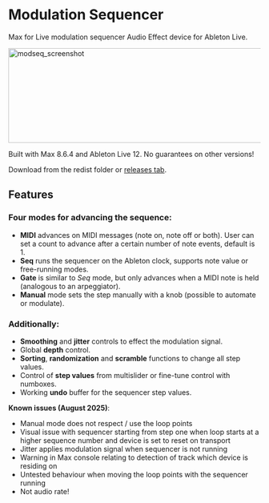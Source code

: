 # Modulation Sequencer

Max for Live modulation sequencer Audio Effect device for Ableton Live.

<img width="514" height="189" alt="modseq_screenshot" src="https://github.com/user-attachments/assets/6e202502-7fe5-4657-8ae4-1823c3170f8c" />

Built with Max 8.6.4 and Ableton Live 12. No guarantees on other versions!

Download from the redist folder or [releases tab](https://github.com/zchrome/modulation_sequencer/tags).

## Features

### Four modes for advancing the sequence:

- **MIDI** advances on MIDI messages (note on, note off or both). User can set a count to advance after a certain number of note events, default is 1.  
- **Seq** runs the sequencer on the Ableton clock, supports note value or free-running modes.  
- **Gate** is similar to _Seq_ mode, but only advances when a MIDI note is held (analogous to an arpeggiator).  
- **Manual** mode sets the step manually with a knob (possible to automate or modulate).  

### Additionally:

- **Smoothing** and **jitter** controls to effect the modulation signal.  
- Global **depth** control.  
- **Sorting**, **randomization** and **scramble** functions to change all step values.  
- Control of **step values** from multislider or fine-tune control with numboxes.  
- Working **undo** buffer for the sequencer step values.  

**Known issues (August 2025)**:

- Manual mode does not respect / use the loop points
- Visual issue with sequencer starting from step one when loop starts at a higher sequence number and device is set to reset on transport
- Jitter applies modulation signal when sequencer is not running
- Warning in Max console relating to detection of track which device is residing on
- Untested behaviour when moving the loop points with the sequencer running
- Not audio rate!

